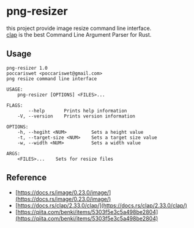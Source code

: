 # png-resizer

this project provide image resize command line interface.  
[clap](https://github.com/clap-rs/clap) is the best Command Line Argument Parser for Rust.

## Usage

```
png-resizer 1.0
poccariswet <poccariswet@gmail.com>
png resize command line interface

USAGE:
    png-resizer [OPTIONS] <FILES>...

FLAGS:
        --help       Prints help information
    -V, --version    Prints version information

OPTIONS:
    -h, --hegiht <NUM>         Sets a height value
    -t, --target-size <NUM>    Sets a target size value
    -w, --width <NUM>          Sets a width value

ARGS:
    <FILES>...    Sets for resize files
```


## Reference
- [https://docs.rs/image/0.23.0/image/](https://docs.rs/image/0.23.0/image/)
- [https://docs.rs/clap/2.33.0/clap/](https://docs.rs/clap/2.33.0/clap/)
- [https://qiita.com/benki/items/5303f5e3c5a498be2804](https://qiita.com/benki/items/5303f5e3c5a498be2804)
